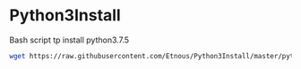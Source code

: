# Python3Install
Bash script tp install python3.7.5

``` bash
wget https://raw.githubusercontent.com/Etnous/Python3Install/master/python_install.sh && chmod 755 python_install.sh && bash python_install.sh
```
